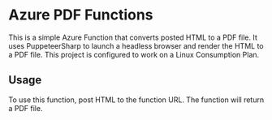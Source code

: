 ﻿# Azure PDF Functions
This is a simple Azure Function that converts posted HTML to a PDF file. It uses PuppeteerSharp to launch a headless 
browser and render the HTML to a PDF file. This project is configured to work on a Linux Consumption Plan.

## Usage
To use this function, post HTML to the function URL. The function will return a PDF file.